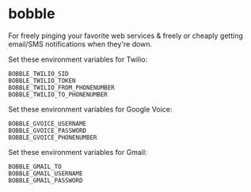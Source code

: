 bobble
======

For freely pinging your favorite web services &amp; freely or cheaply getting email/SMS notifications when they&#39;re down.

Set these environment variables for Twilio:

    BOBBLE_TWILIO_SID
    BOBBLE_TWILIO_TOKEN
    BOBBLE_TWILIO_FROM_PHONENUMBER
    BOBBLE_TWILIO_TO_PHONENUMBER

Set these environment variables for Google Voice:

    BOBBLE_GVOICE_USERNAME
    BOBBLE_GVOICE_PASSWORD
    BOBBLE_GVOICE_PHONENUMBER

Set these environment variables for Gmail:

    BOBBLE_GMAIL_TO
    BOBBLE_GMAIL_USERNAME
    BOBBLE_GMAIL_PASSWORD


